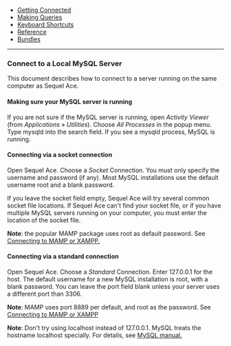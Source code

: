 -   [Getting Connected](./)
-   [Making Queries](../queries.html)
-   [Keyboard Shortcuts](../shortcuts.html)
-   [Reference](../reference/)
-   [Bundles](../bundles/)

<hr>

### Connect to a Local MySQL Server

This document describes how to connect to a server running on the same computer as Sequel Ace.


#### Making sure your MySQL server is running

If you are not sure if the MySQL server is running, open _Activity Viewer_ (from _Applications_ » _Utilities_). Choose _All Processes_ in the popup menu. Type mysqld into the search field. If you see a mysqld process, MySQL is running.


#### Connecting via a socket connection

Open Sequel Ace. Choose a _Socket_ Connection. You must only specify the username and password (if any). Most MySQL installations use the default username root and a blank password.

If you leave the socket field empty, Sequel Ace will try several common socket file locations. If Sequel Ace can't find your socket file, or if you have multiple MySQL servers running on your computer, you must enter the location of the socket file.

**Note**: the popular MAMP package uses root as default password. See [Connecting to MAMP or XAMPP.](mamp-xampp.html "Connecting to MAMP or XAMPP")


#### Connecting via a standard connection

Open Sequel Ace. Choose a _Standard_ Connection. Enter 127.0.0.1 for the host. The default username for a new MySQL installation is root, with a blank password. You can leave the port field blank unless your server uses a different port than 3306.

**Note**: MAMP uses port 8889 per default, and root as the password. See [Connecting to MAMP or XAMPP](mamp-xampp.html "Connecting to MAMP or XAMPP")

**Note**: Don't try using localhost instead of 127.0.0.1. MySQL treats the hostname localhost specially. For details, see [MySQL manual.](https://dev.mysql.com/doc/refman/en/connecting.html)
